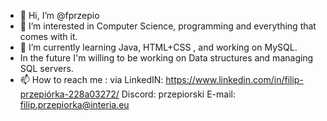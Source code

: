 - 👋 Hi, I’m @fprzepio
- 👀 I’m interested in Computer Science, programming and everything that comes with it.
- 🌱 I’m currently learning Java, HTML+CSS , and working on MySQL.
-    In the future I'm willing to be working on Data structures and managing SQL servers.
- 📫 How to reach me : 
  via LinkedIN: https://www.linkedin.com/in/filip-przepiórka-228a03272/
  Discord: przepiorski
  E-mail: filip.przepiorka@interia.eu

<!---
fprzepio/fprzepio is a ✨ special ✨ repository because its `README.md` (this file) appears on your GitHub profile.
You can click the Preview link to take a look at your changes.
--->
